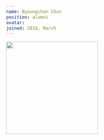 ```yaml
---
name: Byoungchan Chun
position: alumni
avatar:
joined: 2018, March
---
```


<img width="250" src="{{site.baseurl}}/images/people/{{page.avatar}}" data-action="zoom">
